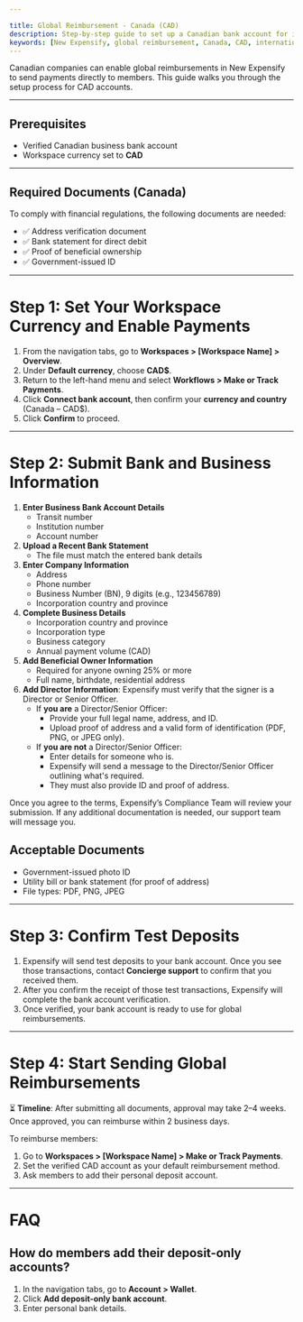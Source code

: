```yaml
---

title: Global Reimbursement - Canada (CAD)
description: Step-by-step guide to set up a Canadian bank account for issuing global reimbursements in New Expensify.
keywords: [New Expensify, global reimbursement, Canada, CAD, international payments, link bank, reimburse employees]
---
```


<div id="new-expensify" markdown="1">

Canadian companies can enable global reimbursements in New Expensify to send payments directly to members. This guide walks you through the setup process for CAD accounts.

---

## Prerequisites

* Verified Canadian business bank account
* Workspace currency set to **CAD**

---

## Required Documents (Canada)

To comply with financial regulations, the following documents are needed:
* ✅ Address verification document
* ✅ Bank statement for direct debit
* ✅ Proof of beneficial ownership
* ✅ Government-issued ID

---

# Step 1: Set Your Workspace Currency and Enable Payments

1. From the navigation tabs, go to **Workspaces > [Workspace Name] > Overview**.
2. Under **Default currency**, choose **CAD$**.
3. Return to the left-hand menu and select **Workflows > Make or Track Payments**.
4. Click **Connect bank account**, then confirm your **currency and country** (Canada – CAD$).
5. Click **Confirm** to proceed.

---

# Step 2: Submit Bank and Business Information

1. **Enter Business Bank Account Details**
   * Transit number
   * Institution number
   * Account number
2. **Upload a Recent Bank Statement**
   * The file must match the entered bank details
3. **Enter Company Information**
   * Address
   * Phone number
   * Business Number (BN), 9 digits (e.g., 123456789)
   * Incorporation country and province
4. **Complete Business Details**
   * Incorporation country and province
   * Incorporation type
   * Business category
   * Annual payment volume (CAD)
5. **Add Beneficial Owner Information**
   * Required for anyone owning 25% or more
   * Full name, birthdate, residential address
6. **Add Director Information**: Expensify must verify that the signer is a Director or Senior Officer.
   - If **you are** a Director/Senior Officer:
     - Provide your full legal name, address, and ID.
     - Upload proof of address and a valid form of identification (PDF, PNG, or JPEG only).
   - If **you are not** a Director/Senior Officer:
     - Enter details for someone who is.
     - Expensify will send a message to the Director/Senior Officer outlining what's required.
     - They must also provide ID and proof of address.

Once you agree to the terms, Expensify’s Compliance Team will review your submission. If any additional documentation is needed, our support team will message you.

## Acceptable Documents

* Government-issued photo ID
* Utility bill or bank statement (for proof of address)
* File types: PDF, PNG, JPEG

---

# Step 3: Confirm Test Deposits

1. Expensify will send test deposits to your bank account. Once you see those transactions, contact **Concierge support** to confirm that you received them.
2. After you confirm the receipt of those test transactions, Expensify will complete the bank account verification.
3. Once verified, your bank account is ready to use for global reimbursements.

---

# Step 4: Start Sending Global Reimbursements

⏳ **Timeline**: After submitting all documents, approval may take 2–4 weeks. Once approved, you can reimburse within 2 business days.

To reimburse members:
1. Go to **Workspaces > [Workspace Name] > Make or Track Payments**.
2. Set the verified CAD account as your default reimbursement method.
3. Ask members to add their personal deposit account.

---

# FAQ

## How do members add their deposit-only accounts?

1. In the navigation tabs, go to **Account > Wallet**.
2. Click **Add deposit-only bank account**.
3. Enter personal bank details.

</div>
